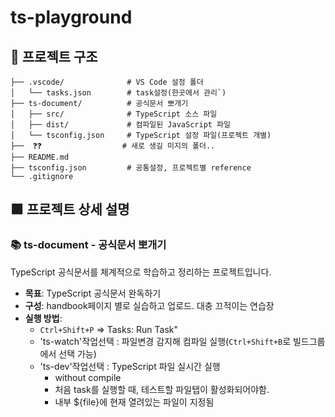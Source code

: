 # ts-playground

## 📁 프로젝트 구조

```
├── .vscode/              # VS Code 설정 폴더
│   └── tasks.json        # task설정(한곳에서 관리`)
├── ts-document/          # 공식문서 뽀개기
│   ├── src/              # TypeScript 소스 파일
│   ├── dist/             # 컴파일된 JavaScript 파일
│   └── tsconfig.json     # TypeScript 설정 파일(프로젝트 개별)
├──  ❓❓                  # 새로 생길 미지의 폴더..             
├── README.md              
├── tsconfig.json         # 공통설정, 프로젝트별 reference
└── .gitignore            
```

## 🟪 프로젝트 상세 설명

### 📚 ts-document - 공식문서 뽀개기
TypeScript 공식문서를 체계적으로 학습하고 정리하는 프로젝트입니다.

- **목표**: TypeScript 공식문서 완독하기
- **구성**: handbook페이지 별로 실습하고 업로드. 대충 끄적이는 연습장
- **실행 방법**: 
  - `Ctrl+Shift+P` => Tasks: Run Task"
  - 'ts-watch'작업선택 : 파일변경 감지해 컴파일 실행(`Ctrl+Shift+B`로 빌드그룹에서 선택 가능)
  - 'ts-dev'작업선택 : TypeScript 파일 실시간 실행
    - without compile
    - 처음 task를 실행할 때, 테스트할 파일탭이 활성화되어야함. 
    - 내부 ${file}에 현재 열려있는 파일이 지정됨
